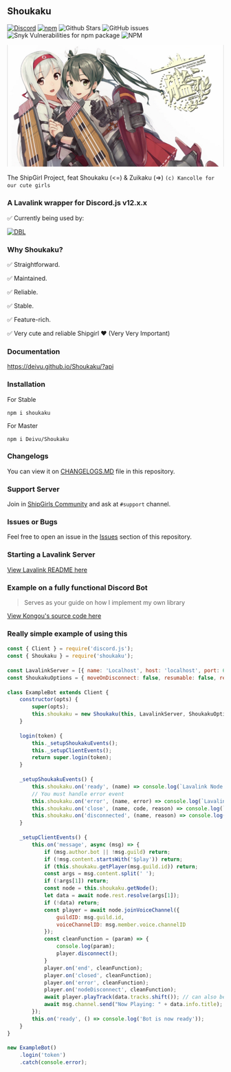 ## Shoukaku
[![Discord](https://img.shields.io/discord/423116740810244097?style=flat-square)](https://discordapp.com/invite/FVqbtGu)
[![npm](https://img.shields.io/npm/v/shoukaku?style=flat-square)](https://www.npmjs.com/package/shoukaku)
![Github Stars](https://img.shields.io/github/stars/Deivu/Shoukaku?style=flat-square)
![GitHub issues](https://img.shields.io/github/issues-raw/Deivu/Shoukaku?style=flat-square)
![Snyk Vulnerabilities for npm package](https://img.shields.io/snyk/vulnerabilities/npm/shoukaku?style=flat-square) 
![NPM](https://img.shields.io/npm/l/shoukaku?style=flat-square)

<p align="center">
  <img src="https://github.com/Deivu/Shoukaku/blob/master/assets/cover.jpg">
</p>

The ShipGirl Project, feat Shoukaku (<=) & Zuikaku (=>) `(c) Kancolle for our cute girls`

### A Lavalink wrapper for Discord.js v12.x.x

✅ Currently being used by: 

[![DBL](https://discordbots.org/api/widget/424137718961012737.svg)](https://discordbots.org/bot/424137718961012737)

### Why Shoukaku?

✅ Straightforward.

✅ Maintained.

✅ Reliable.

✅ Stable.

✅ Feature-rich.

✅ Very cute and reliable Shipgirl ❤ (Very Very Important)

### Documentation
https://deivu.github.io/Shoukaku/?api

### Installation
For Stable
```
npm i shoukaku
```
For Master
```
npm i Deivu/Shoukaku
```

### Changelogs
You can view it on [CHANGELOGS.MD](https://github.com/Deivu/Shoukaku/blob/master/CHANGELOGS.MD) file in this repository.

### Support Server
Join in [ShipGirls Community](https://discordapp.com/invite/FVqbtGu) and ask at `#support` channel. 

### Issues or Bugs
Feel free to open an issue in the [Issues](https://github.com/Deivu/Shoukaku/issues) section of this repository.

### Starting a Lavalink Server
[View Lavalink README here](https://github.com/Frederikam/Lavalink/blob/master/README.md)

### Example on a fully functional Discord Bot
> Serves as your guide on how I implement my own library

[View Kongou's source code here](https://github.com/Deivu/Kongou)

### Really simple example of using this
```js
const { Client } = require('discord.js');
const { Shoukaku } = require('shoukaku');

const LavalinkServer = [{ name: 'Localhost', host: 'localhost', port: 6969, auth: 'big_weeb' }];
const ShoukakuOptions = { moveOnDisconnect: false, resumable: false, resumableTimeout: 30, reconnectTries: 2, restTimeout: 10000 };

class ExampleBot extends Client {
    constructor(opts) {
        super(opts);
        this.shoukaku = new Shoukaku(this, LavalinkServer, ShoukakuOptions);
    }

    login(token) {
        this._setupShoukakuEvents();
        this._setupClientEvents();
        return super.login(token);
    }

    _setupShoukakuEvents() {
        this.shoukaku.on('ready', (name) => console.log(`Lavalink Node: ${name} is now connected`));
        // You must handle error event
        this.shoukaku.on('error', (name, error) => console.log(`Lavalink Node: ${name} emitted an error.`, error));
        this.shoukaku.on('close', (name, code, reason) => console.log(`Lavalink Node: ${name} closed with code ${code}. Reason: ${reason || 'No reason'}`));
        this.shoukaku.on('disconnected', (name, reason) => console.log(`Lavalink Node: ${name} disconnected. Reason: ${reason || 'No reason'}`));
    }

    _setupClientEvents() {
        this.on('message', async (msg) => {
            if (msg.author.bot || !msg.guild) return;
            if (!msg.content.startsWith('$play')) return;
            if (this.shoukaku.getPlayer(msg.guild.id)) return;
            const args = msg.content.split(' ');
            if (!args[1]) return;
            const node = this.shoukaku.getNode();
            let data = await node.rest.resolve(args[1]);
            if (!data) return;
            const player = await node.joinVoiceChannel({
                guildID: msg.guild.id,
                voiceChannelID: msg.member.voice.channelID
            });
            const cleanFunction = (param) => {
                console.log(param);
                player.disconnect();
            }
            player.on('end', cleanFunction);
            player.on('closed', cleanFunction);
            player.on('error', cleanFunction);
            player.on('nodeDisconnect', cleanFunction);
            await player.playTrack(data.tracks.shift()); // can also be "data.tracks.shift().track but that looks meme here since playTrack also accepts an instance of ShoukakuTrack
            await msg.channel.send("Now Playing: " + data.info.title);
        });
        this.on('ready', () => console.log('Bot is now ready'));
    }
}

new ExampleBot()
    .login('token')
    .catch(console.error);
```

